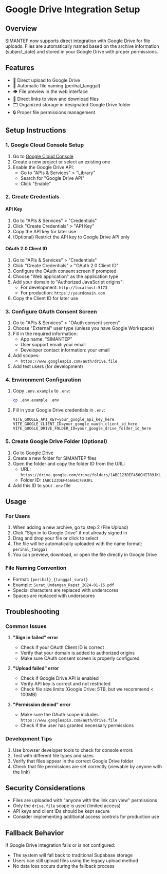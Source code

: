 # Google Drive Integration Setup

## Overview
SIMANTEP now supports direct integration with Google Drive for file uploads. Files are automatically named based on the archive information (subject_date) and stored in your Google Drive with proper permissions.

## Features
- 🔄 Direct upload to Google Drive
- 📝 Automatic file naming (perihal_tanggal)
- 👁️ File preview in the web interface
- 🔗 Direct links to view and download files
- 🗂️ Organized storage in designated Google Drive folder
- 🔒 Proper file permissions management

## Setup Instructions

### 1. Google Cloud Console Setup

1. Go to [Google Cloud Console](https://console.cloud.google.com/)
2. Create a new project or select an existing one
3. Enable the Google Drive API:
   - Go to "APIs & Services" > "Library"
   - Search for "Google Drive API"
   - Click "Enable"

### 2. Create Credentials

#### API Key
1. Go to "APIs & Services" > "Credentials"
2. Click "Create Credentials" > "API Key"
3. Copy the API key for later use
4. (Optional) Restrict the API key to Google Drive API only

#### OAuth 2.0 Client ID
1. Go to "APIs & Services" > "Credentials"
2. Click "Create Credentials" > "OAuth 2.0 Client ID"
3. Configure the OAuth consent screen if prompted
4. Choose "Web application" as the application type
5. Add your domain to "Authorized JavaScript origins":
   - For development: `http://localhost:5173`
   - For production: `https://yourdomain.com`
6. Copy the Client ID for later use

### 3. Configure OAuth Consent Screen

1. Go to "APIs & Services" > "OAuth consent screen"
2. Choose "External" user type (unless you have Google Workspace)
3. Fill in the required information:
   - App name: "SIMANTEP"
   - User support email: your email
   - Developer contact information: your email
4. Add scopes:
   - `https://www.googleapis.com/auth/drive.file`
5. Add test users (for development)

### 4. Environment Configuration

1. Copy `.env.example` to `.env`:
   ```bash
   cp .env.example .env
   ```

2. Fill in your Google Drive credentials in `.env`:
   ```env
   VITE_GOOGLE_API_KEY=your_google_api_key_here
   VITE_GOOGLE_CLIENT_ID=your_google_oauth_client_id_here
   VITE_GOOGLE_DRIVE_FOLDER_ID=your_google_drive_folder_id_here
   ```

### 5. Create Google Drive Folder (Optional)

1. Go to [Google Drive](https://drive.google.com/)
2. Create a new folder for SIMANTEP files
3. Open the folder and copy the folder ID from the URL:
   - URL: `https://drive.google.com/drive/folders/1ABC123DEF456GHI789JKL`
   - Folder ID: `1ABC123DEF456GHI789JKL`
4. Add this ID to your `.env` file

## Usage

### For Users
1. When adding a new archive, go to step 2 (File Upload)
2. Click "Sign in to Google Drive" if not already signed in
3. Drag and drop your file or click to select
4. The file will be automatically uploaded with the name format: `perihal_tanggal`
5. You can preview, download, or open the file directly in Google Drive

### File Naming Convention
- Format: `{perihal}_{tanggal_surat}`
- Example: `Surat_Undangan_Rapat_2024-01-15.pdf`
- Special characters are replaced with underscores
- Spaces are replaced with underscores

## Troubleshooting

### Common Issues

1. **"Sign in failed" error**
   - Check if your OAuth Client ID is correct
   - Verify that your domain is added to authorized origins
   - Make sure OAuth consent screen is properly configured

2. **"Upload failed" error**
   - Check if Google Drive API is enabled
   - Verify API key is correct and not restricted
   - Check file size limits (Google Drive: 5TB, but we recommend < 100MB)

3. **"Permission denied" error**
   - Make sure the OAuth scope includes `https://www.googleapis.com/auth/drive.file`
   - Check if the user has granted necessary permissions

### Development Tips

1. Use browser developer tools to check for console errors
2. Test with different file types and sizes
3. Verify that files appear in the correct Google Drive folder
4. Check that file permissions are set correctly (viewable by anyone with the link)

## Security Considerations

- Files are uploaded with "anyone with the link can view" permissions
- Only the `drive.file` scope is used (limited access)
- API keys and client IDs should be kept secure
- Consider implementing additional access controls for production use

## Fallback Behavior

If Google Drive integration fails or is not configured:
- The system will fall back to traditional Supabase storage
- Users can still upload files using the legacy upload method
- No data loss occurs during the fallback process